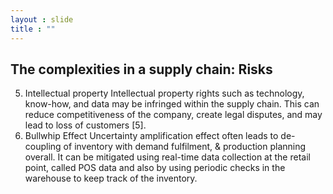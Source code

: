```yaml
---
layout : slide
title : ""
---
```


## The complexities in a supply chain: Risks

5. Intellectual property
Intellectual property rights such as technology, know-how, and data may be infringed within the supply chain. This can reduce competitiveness of the company, create legal disputes, and may lead to loss of customers [5].
6. Bullwhip Effect
Uncertainty amplification effect often leads to de-coupling of inventory with demand fulfilment, & production planning overall. It can be mitigated using real-time data collection at the retail point, called POS data and also by using periodic checks in the warehouse to keep track of the inventory.
